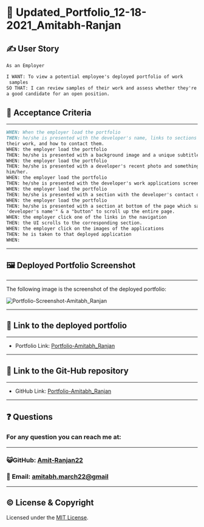 # 🧮 Updated_Portfolio_12-18-2021_Amitabh-Ranjan

## ✍️ User Story

```md
As an Employer

I WANT: To view a potential employee's deployed portfolio of work  
 samples
SO THAT: I can review samples of their work and assess whether they're
a good candidate for an open position.
```

## 🤝 Acceptance Criteria

---

```md
WHEN: When the employer load the portfolio
THEN: he/she is presented with the developer's name, links to sections about them,
their work, and how to contact them.
WHEN: the employer load the portfolio
THEN: he/she is presented with a background image and a unique subtitle.
WHEN: the employer load the portfolio
THEN: he/she is presented with a developer's recent photo and something written about
him/her.
WHEN: the employer load the portfolio
THEN: he/she is presented with the developer's work applications screen-shots.
WHEN: the employer load the portfolio
THEN: he/she is presented with a section with the developer's contact details.
WHEN: the employer load the portfolio
THEN: he/she is presented with a section at bottom of the page which says "created by:
'developer's name'" & a "button" to scroll up the entire page.
WHEN: the employer click one of the links in the navigation
THEN: the UI scrolls to the corresponding section.
WHEN: the employer click on the images of the applications
THEN: he is taken to that deployed application
WHEN:
```

---

## 🖼️ Deployed Portfolio Screenshot

---

The following image is the screenshot of the deployed portfolio:

![Portfolio-Screenshot-Amitabh_Ranjan](./assets/developers-tech-blog-deployedApp-screenshot.png)

---

## 🔌 Link to the deployed portfolio

---

- Portfolio Link: [Portfolio-Amitabh_Ranjan](https://developer-tech-blog.herokuapp.com/)

---

## 🔌 Link to the Git-Hub repository

---

- GitHub Link: [
  Portfolio-Amitabh_Ranjan](https://github.com/Amit-Ranjan22/Developers_Tech_Blog.git)

---

<h2 id='questions'>❓ Questions</h2>

<h3>For any question you can reach me at:</h3>

---

<h3>😺GitHub: <a href='https://github.com/Amit-Ranjan22'>Amit-Ranjan22</a></h3>

<h3>📩 Email: <a href='https://mail.google.com/'>amitabh.march22@gmail</a></h3>

---

## ©️ License & Copyright

Licensed under the [MIT License](License-Copyright/LICENSE).
